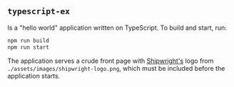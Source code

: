 `typescript-ex`
---------------

Is a "hello world" application written on TypeScript. To build and start, run:

```sh
npm run build
npm run start
```

The application serves a crude front page with [Shipwright's][shipwright] logo from
`./assets/images/shipwright-logo.png`, which must be included before the application starts.

[shipwright]: https://github.com/shipwright-io/build